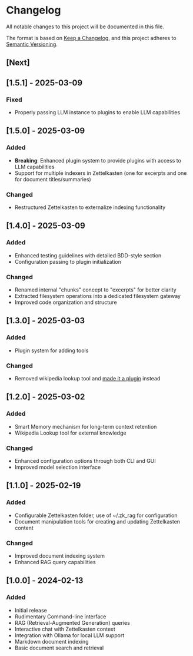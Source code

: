 # Changelog

All notable changes to this project will be documented in this file.

The format is based on [Keep a Changelog](https://keepachangelog.com/en/1.0.0/),
and this project adheres to [Semantic Versioning](https://semver.org/spec/v2.0.0.html).

## [Next]

## [1.5.1] - 2025-03-09

### Fixed

- Properly passing LLM instance to plugins to enable LLM capabilities

## [1.5.0] - 2025-03-09

### Added

- **Breaking**: Enhanced plugin system to provide plugins with access to LLM capabilities
- Support for multiple indexers in Zettelkasten (one for excerpts and one for document titles/summaries)

### Changed

- Restructured Zettelkasten to externalize indexing functionality

## [1.4.0] - 2025-03-09

### Added

- Enhanced testing guidelines with detailed BDD-style section
- Configuration passing to plugin initialization

### Changed

- Renamed internal "chunks" concept to "excerpts" for better clarity
- Extracted filesystem operations into a dedicated filesystem gateway
- Improved code organization and structure

## [1.3.0] - 2025-03-03

### Added

- Plugin system for adding tools

### Changed

- Removed wikipedia lookup tool and [made it a plugin](https://pypi.org/project/zk-rag-wikipedia/) instead

## [1.2.0] - 2025-03-02

### Added

- Smart Memory mechanism for long-term context retention
- Wikipedia Lookup tool for external knowledge

### Changed

- Enhanced configuration options through both CLI and GUI
- Improved model selection interface

## [1.1.0] - 2025-02-19

### Added

- Configurable Zettelkasten folder, use of ~/.zk_rag for configuration
- Document manipulation tools for creating and updating Zettelkasten content

### Changed

- Improved document indexing system
- Enhanced RAG query capabilities

## [1.0.0] - 2024-02-13

### Added

- Initial release
- Rudimentary Command-line interface
- RAG (Retrieval-Augmented Generation) queries
- Interactive chat with Zettelkasten context
- Integration with Ollama for local LLM support
- Markdown document indexing
- Basic document search and retrieval
